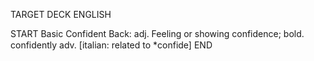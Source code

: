 TARGET DECK
ENGLISH

START
Basic
Confident
Back: adj. Feeling or showing confidence; bold.  confidently adv. [italian: related to *confide]
END
